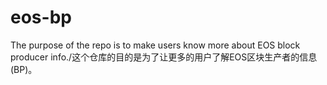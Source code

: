 # eos-bp
The purpose of the repo is to make users know more about EOS block producer info./这个仓库的目的是为了让更多的用户了解EOS区块生产者的信息(BP)。
